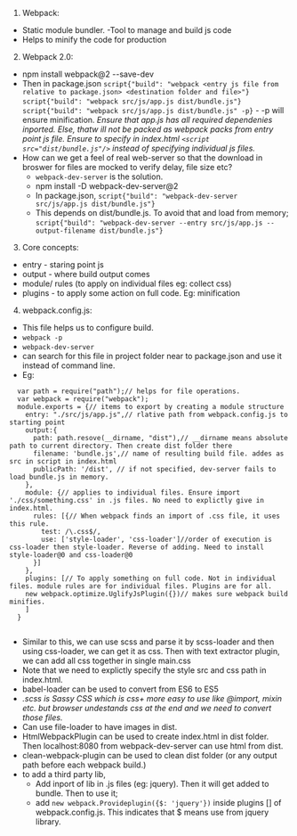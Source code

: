 1. Webpack:
  - Static module bundler.
  -Tool to manage and build js code
  - Helps to minify the code for production
2. Webpack 2.0:
  - npm install webpack@2 --save-dev
  - Then in package.json
    `script{"build": "webpack <entry js file from relative to package.json> <destination folder and file>"}`
    `script{"build": "webpack src/js/app.js dist/bundle.js"}`
    `script{"build": "webpack src/js/app.js dist/bundle.js" -p}` - -p will ensure minification.
    *Ensure that app.js has all required dependenies inported. Else, thatw ill not be packed as webpack packs from entry point js file.*
    *Ensure to specify in index.html `<script src="dist/bundle.js"/>` instead of specifying individual js files.*
  - How can we get a feel of real web-server so that the download in broswer for files are mocked to verify delay, file size etc?
    * `webpack-dev-server` is the solution.
    * npm install -D webpack-dev-server@2
    * In package.json,
    `script{"build": "webpack-dev-server src/js/app.js dist/bundle.js"}`
    - This depends on dist/bundle.js. To avoid that and load from memory;
    `script{"build": "webpack-dev-server --entry src/js/app.js --output-filename dist/bundle.js"}`
3. Core concepts:
  - entry - staring point js
  - output - where build output comes
  - module/ rules (to apply on individual files eg: collect css)
  - plugins -  to apply some action on full code. Eg: minification
4. webpack.config.js:
  - This file helps us to configure build.
  - `webpack -p`
  - `webpack-dev-server`
  - can search for this file in project folder near to package.json and use it instead of command line.
  - Eg:
``` 
  var path = require("path");// helps for file operations.
  var webpack = require("webpack");
  module.exports = {// items to export by creating a module structure
    entry: "./src/js/app.js",// rlative path from webpack.config.js to starting point
    output:{
      path: path.resove(__dirname, "dist"),// __dirname means absolute path to current directory. Then create dist folder there
      filename: 'bundle.js',// name of resulting build file. addes as src in script in index.html
      publicPath: '/dist', // if not specified, dev-server fails to load bundle.js in memory.
    },
    module: {// applies to individual files. Ensure import './css/something.css' in .js files. No need to explictly give in index.html.
      rules: [{// When webpack finds an import of .css file, it uses this rule.
        test: /\.css$/,
        use: ['style-loader', 'css-loader']//order of execution is css-loader then style-loader. Reverse of adding. Need to install style-loader@0 and css-loader@0
      }]
    },
    plugins: [// To apply something on full code. Not in individual files. module rules are for individual files. Plugins are for all.
    new webpack.optimize.UglifyJsPlugin({})// makes sure webpack build minifies.
    ]
  }
  
```
- Similar to this, we can use scss and parse it by scss-loader and then using css-loader, we can get it as css. Then with text extractor plugin, we can add all css together in single main.css
- Note that we need to explictly specify the style src and css path in index.html.
- babel-loader can be used to convert from ES6 to ES5
- *.scss is Sassy CSS which is css+ more easy to use like @import, mixin etc. but browser undestands css at the end and we need to convert those files.*
- Can use file-loader to have images in dist.
- HtmlWebpackPlugin can be used to create index.html in dist folder. Then localhost:8080 from webpack-dev-server can use html from dist.
- clean-webpack-plugin can be used to clean dist folder (or any output path before each webpack build.)
- to add a third party lib,
  * Add inport of lib in .js files (eg: jquery). Then it will get added to bundle. Then to use it;
  * add `new webpack.Provideplugin({$: 'jquery'})` inside plugins [] of webpack.config.js. This indicates that $ means use from jquery library.
